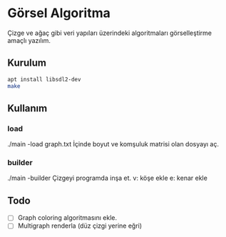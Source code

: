 # Görsel Algoritma
Çizge ve ağaç gibi veri yapıları üzerindeki algoritmaları görselleştirme amaçlı yazılım.

## Kurulum
```bash
apt install libsdl2-dev
make
```

## Kullanım

### load

./main -load graph.txt
İçinde boyut ve komşuluk matrisi olan dosyayı aç.


### builder

./main -builder
Çizgeyi programda inşa et.
v: köşe ekle
e: kenar ekle

## Todo
+ [ ] Graph coloring algoritmasını ekle.
+ [ ] Multigraph renderla (düz çizgi yerine eğri)
